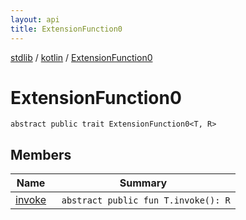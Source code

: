 ```yaml
---
layout: api
title: ExtensionFunction0
---
```

[stdlib](../../index.html) / [kotlin](../index.html) / [ExtensionFunction0](index.html)

# ExtensionFunction0

```
abstract public trait ExtensionFunction0<T, R> 
```
## Members
| Name | Summary |
|------|---------|
|[invoke](invoke.html)|&nbsp;&nbsp;`abstract public fun T.invoke(): R`<br>|
